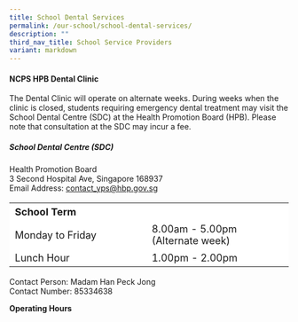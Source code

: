 ```yaml
---
title: School Dental Services
permalink: /our-school/school-dental-services/
description: ""
third_nav_title: School Service Providers
variant: markdown
---
```

#### NCPS HPB Dental Clinic

The Dental Clinic will operate on alternate weeks. During weeks when the clinic is closed, students requiring emergency dental treatment may visit the School Dental Centre (SDC) at the Health Promotion Board (HPB). Please note that consultation at the SDC may incur a fee.

##### School Dental Centre (SDC)
Health Promotion Board <br>
3 Second Hospital Ave, Singapore 168937 <br>
Email Address: <a href="mailto:contact_yps@hbp.gov.sg">contact_yps@hbp.gov.sg</a> 

<table border="0" style="font-size: 18px; box-sizing: inherit; border-collapse: collapse; border-spacing: 0px; max-width: 100%; width: 666.55px;"><tbody style="box-sizing: inherit;"><tr style="box-sizing: inherit; background: rgb(255, 255, 255); height: 23px;"><td style="box-sizing: inherit; padding: 5px 10px; width: 326.35px; height: 23px;"><b>School Term</b></td><td style="box-sizing: inherit; padding: 5px 10px; width: 337.837px; height: 23px;"><b></b></td></tr><tr style="box-sizing: inherit; background: rgb(255, 255, 255);"><td style="box-sizing: inherit; padding: 5px 10px; width: 331.263px;">Monday to Friday</td><td style="box-sizing: inherit; padding: 5px 10px; width: 334.288px;">8.00am - 5.00pm<br>(Alternate week)</td></tr><tr style="box-sizing: inherit; background: rgb(255, 255, 255);"><td style="box-sizing: inherit; padding: 5px 10px; width: 331.263px;">Lunch Hour</td><td style="box-sizing: inherit; padding: 5px 10px; width: 334.288px;">1.00pm - 2.00pm</td></tr></tbody></table>

Contact Person: Madam Han Peck Jong<br>
Contact Number: 85334638

**Operating Hours**